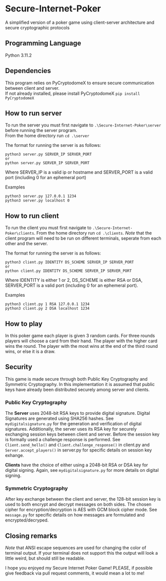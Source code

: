 # Secure-Internet-Poker
A simplified version of a poker game using client-server architecture and secure cryptographic protocols

## Programming Language
Python 3.11.2

## Dependencies
This program relies on PyCryptodomeX to ensure secure communication between client and server.  
If not already installed, please install PyCryptodomeX
```pip install PyCryptodomeX```

## How to run server
To run the server you must first navigate to ```.\Secure-Internet-Poker\server``` before running the server program.  
From the home directory run ```cd .\server```  
  
The format for running the server is as follows:  
```
python3 server.py SERVER_IP SERVER_PORT
or
python server.py SERVER_IP SERVER_PORT
```  

Where SERVER_IP is a valid ip or hostname and SERVER_PORT is a valid port (including 0 for an ephemeral port)  
  
Examples
```
python3 server.py 127.0.0.1 1234
python3 server.py localhost 0
```

## How to run client
To run the client you must first navigate to ```.\Secure-Internet-Poker\clients```. From the home directory run ```cd .\clients```. *Note* that the client program will need to be run on different terminals, seperate from each other and the server.  

The format for running the server is as follows:  
```
python3 client.py IDENTITY DS_SCHEME SERVER_IP SERVER_PORT
or
python client.py IDENTITY DS_SCHEME SERVER_IP SERVER_PORT
```

Where IDENTITY is either 1 or 2, DS_SCHEME is either RSA or DSA, SERVER_PORT is a valid port (including 0 for an ephemeral port).  

Examples
```
python3 client.py 1 RSA 127.0.0.1 1234
python3 client.py 2 DSA localhost 1234
```

## How to play

In this poker game each player is given 3 random cards. For three rounds players will choose a card from their hand. The player with the higher card wins the round. The player with the most wins at the end of the third round wins, or else it is a draw.

## Security

This game is made secure through both Public Key Cryptography and Symmetric Cryptography. In this implementation it is assumed that public keys have already been distributed securely among server and clients.

### Public Key Cryptography

The **Server** uses 2048-bit RSA keys to provide digital signature. Digital Signatures are generated using SHA256 hashes. See ```mydigitalsignature.py``` for the generation and verification of digital signatures. Additionally, the server uses its RSA key for securely exchanging session keys between client and server. Before the session key is formally used a challenge response is performed. See ```Client.send_hello()``` and ```Client.challenge_response()``` in client.py and ```Server.accept_players()``` in server.py for specific details on session key exhange.
  
**Clients** have the choice of either using a 2048-bit RSA or DSA key for digital signing. Again, see ```mydigitalsignature.py``` for more details on digital signing.

### Symmetric Cryptography

After key exchange between the client and server, the 128-bit session key is used to both encrypt and decrypt messages on both sides. The chosen cipher for encryption/decryption is AES with GCM block cipher mode. See ```message.py``` for specific details on how messages are formulated and encrypted/decryped.

## Closing remarks

*Note* that ANSI escape sequences are used for changing the color of terminal output. If your terminal does not support this the output will look a little weird, but should still be readable.  
  
I hope you enjoyed my Secure Internet Poker Game! PLEASE, if possible give feedback via pull request comments, it would mean a lot to me!